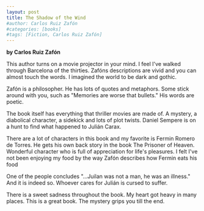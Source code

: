 ```yaml
---
layout: post
title: The Shadow of the Wind
#author: Carlos Ruiz Zafón
#categories: [books]
#tags: [Fiction, Carlos Ruiz Zafón]
---
```


**by Carlos Ruiz Zafón**

This author turns on a movie projector in your mind. I feel I've walked through Barcelona of the thirties. Zafóns descriptions are vivid and you can almost touch the words. I imagined the world to be dark and gothic.

Zafón is a philosopher. He has lots of quotes and metaphors. Some stick around with you, such as "Memories are worse that bullets." His words are poetic.

The book itself has everything that thriller movies are made of. A mystery, a diabolical character, a sidekick and lots of plot twists. Daniel Sempere is on a hunt to find what happened to Julián Carax.

There are a lot of characters in this book and my favorite is Fermin Romero de Torres. He gets his own back story in the book The Prisoner of Heaven. Wonderful character who is full of appreciation for life's pleasures. I felt I've not been enjoying my food by the way Zafón describes how Fermin eats his food

One of the people concludes "...Juilan was not a man, he was an illness." And it is indeed so. Whoever cares for Julián is cursed to suffer.

There is a sweet sadness throughout the book. My heart got heavy in many places. This is a great book. The mystery grips you till the end.
